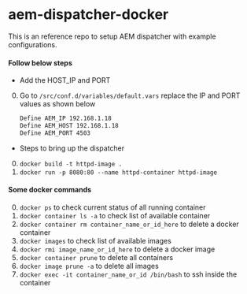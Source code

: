 # aem-dispatcher-docker
This is an reference repo to setup AEM dispatcher with example configurations.


#### Follow below steps
- Add the HOST_IP and PORT
0. Go to `/src/conf.d/variables/default.vars` replace the IP and PORT values as shown below
    ```bash
    Define AEM_IP 192.168.1.18
    Define AEM_HOST 192.168.1.18
    Define AEM_PORT 4503
    ```
- Steps to bring up the dispatcher
0. `docker build -t httpd-image . `
0. `docker run -p 8080:80 --name httpd-container httpd-image`

#### Some docker commands
0. `docker ps` to check current status of all running container
0. `docker container ls -a` to check list of available container
0. `docker container rm container_name_or_id_here` to delete a docker container
0. `docker images` to check list of available images
0. `docker rmi image_name_or_id_here` to delete a docker image
0. `docker container prune` to delete all containers
0. `docker image prune -a` to delete all images
0. `docker exec -it container_name_or_id /bin/bash` to ssh inside the container
